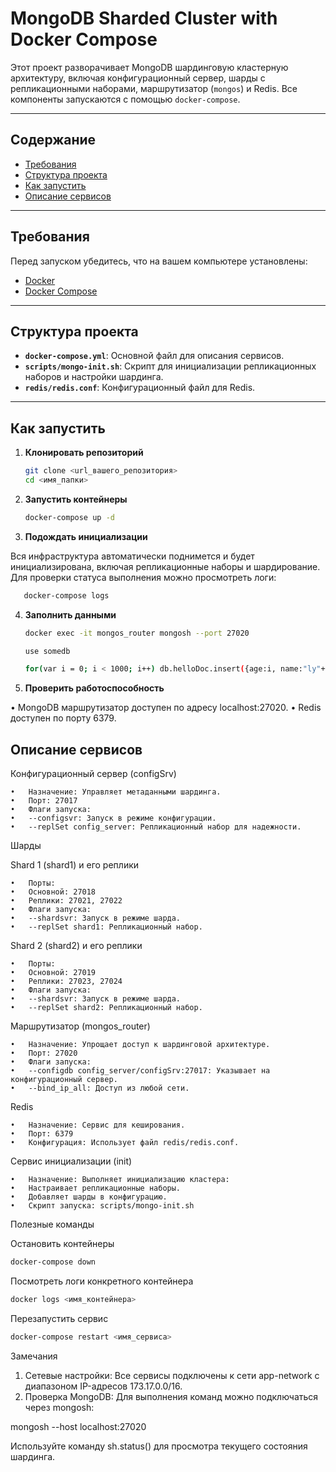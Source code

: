 # MongoDB Sharded Cluster with Docker Compose

Этот проект разворачивает MongoDB шардинговую кластерную архитектуру, включая конфигурационный сервер, шарды с репликационными наборами, маршрутизатор (`mongos`) и Redis. Все компоненты запускаются с помощью `docker-compose`.

---

## Содержание
- [Требования](#требования)
- [Структура проекта](#структура-проекта)
- [Как запустить](#как-запустить)
- [Описание сервисов](#описание-сервисов)

---

## Требования
Перед запуском убедитесь, что на вашем компьютере установлены:
- [Docker](https://docs.docker.com/get-docker/)
- [Docker Compose](https://docs.docker.com/compose/install/)

---

## Структура проекта
- **`docker-compose.yml`**: Основной файл для описания сервисов.
- **`scripts/mongo-init.sh`**: Скрипт для инициализации репликационных наборов и настройки шардинга.
- **`redis/redis.conf`**: Конфигурационный файл для Redis.

---

## Как запустить

1. **Клонировать репозиторий**
   ```bash
   git clone <url_вашего_репозитория>
   cd <имя_папки>

2. **Запустить контейнеры**

   ```bash
   docker-compose up -d


3.	**Подождать инициализации**

Вся инфраструктура автоматически поднимется и будет инициализирована, включая репликационные наборы и шардирование. Для проверки статуса выполнения можно просмотреть логи:

```bash
   docker-compose logs
```
4. **Заполнить данными**

    ```bash
   docker exec -it mongos_router mongosh --port 27020
    ```
   
    ```bash
   use somedb
    ```
   
     ```bash
   for(var i = 0; i < 1000; i++) db.helloDoc.insert({age:i, name:"ly"+i})
    ```
   
5. **Проверить работоспособность**

 •	MongoDB маршрутизатор доступен по адресу localhost:27020.
 •	Redis доступен по порту 6379.

## Описание сервисов

Конфигурационный сервер (configSrv)

	•	Назначение: Управляет метаданными шардинга.
	•	Порт: 27017
	•	Флаги запуска:
	•	--configsvr: Запуск в режиме конфигурации.
	•	--replSet config_server: Репликационный набор для надежности.

Шарды

Shard 1 (shard1) и его реплики

	•	Порты:
	•	Основной: 27018
	•	Реплики: 27021, 27022
	•	Флаги запуска:
	•	--shardsvr: Запуск в режиме шарда.
	•	--replSet shard1: Репликационный набор.

Shard 2 (shard2) и его реплики

	•	Порты:
	•	Основной: 27019
	•	Реплики: 27023, 27024
	•	Флаги запуска:
	•	--shardsvr: Запуск в режиме шарда.
	•	--replSet shard2: Репликационный набор.

Маршрутизатор (mongos_router)

	•	Назначение: Упрощает доступ к шардинговой архитектуре.
	•	Порт: 27020
	•	Флаги запуска:
	•	--configdb config_server/configSrv:27017: Указывает на конфигурационный сервер.
	•	--bind_ip_all: Доступ из любой сети.

Redis

	•	Назначение: Сервис для кеширования.
	•	Порт: 6379
	•	Конфигурация: Использует файл redis/redis.conf.

Сервис инициализации (init)

	•	Назначение: Выполняет инициализацию кластера:
	•	Настраивает репликационные наборы.
	•	Добавляет шарды в конфигурацию.
	•	Скрипт запуска: scripts/mongo-init.sh

Полезные команды

Остановить контейнеры

```bash
docker-compose down
```
Посмотреть логи конкретного контейнера

```bash
docker logs <имя_контейнера>
```
Перезапустить сервис

```bash
docker-compose restart <имя_сервиса>
```

Замечания

1. Сетевые настройки:
Все сервисы подключены к сети app-network с диапазоном IP-адресов 173.17.0.0/16.
2.	Проверка MongoDB:
Для выполнения команд можно подключаться через mongosh:

mongosh --host localhost:27020

Используйте команду sh.status() для просмотра текущего состояния шардинга.


